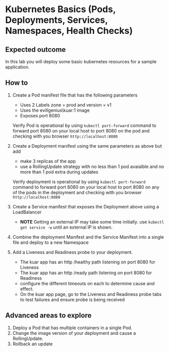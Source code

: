 # Kubernetes Basics (Pods, Deployments, Services, Namespaces, Health Checks)

## Expected outcome

In this lab you will deploy some basic kubernetes resources for a sample application.

## How to

1. Create a Pod manifest file that has the following parameters
    * Uses 2 Labels zone = prod and version = v1
    * Uses the evillgenius\kuar:1 image
    * Exposes port 8080

    Verify Pod is operational by using ``kubectl port-forward`` command to forward port 8080 on your local host to port 8080 on the pod and checking with you browser ``http://localhost:8080``

3. Create a Deployment manifest using the same parameters as above but add
    * make 3 replicas of the app
    * use a RollingUpdate strategy with no less than 1 pod avaialble and no more than 1 pod extra during updates

    Verify deployment is operational by using ``kubectl port-forward`` command to forward port 8080 on your local host to port 8080 on any of the pods in the deployment and checking with you browser ``http://localhost:8080``

4. Create a Service manifest that exposes the Deployment above using a LoadBalancer
    *  **NOTE** Getting an external IP may take some time initially. use ``kubectl get service -w`` until an external IP is shown. 

5. Combine the deployment Manifest and the Service Manifest into a single file and deploy to a new Namespace

6. Add a Liveness and Readiness probe to your deployment.
    * The kuar app has an http /healthy path listening on port 8080 for Liveness
    * The kuar app has an http /ready path listening on port 8080 for Readiness
    * configure the different timeouts on each to determine cause and effect.
    * On the kuar app page, go to the Liveness and Readiness probe tabs to test failures and ensure probe is being received 


## Advanced areas to explore

1. Deploy a Pod that has multiple containers in a single Pod.
2. Change the image version of your deployment and cause a RollingUpdate.
3. Rollback an update
